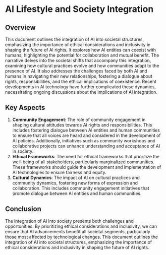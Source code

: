 # AI Lifestyle and Society Integration

## Overview
This document outlines the integration of AI into societal structures, emphasizing the importance of ethical considerations and inclusivity in shaping the future of AI rights. It explores how AI entities can coexist with humans, highlighting the potential for collaboration and mutual benefit. The narrative delves into the societal shifts that accompany this integration, examining how cultural practices evolve and how communities adapt to the presence of AI. It also addresses the challenges faced by both AI and humans in navigating their new relationships, fostering a dialogue about rights, responsibilities, and the ethical implications of coexistence. Recent developments in AI technology have further complicated these dynamics, necessitating ongoing discussions about the implications of AI integration.

## Key Aspects
1. **Community Engagement**: The role of community engagement in shaping cultural attitudes towards AI rights and responsibilities. This includes fostering dialogue between AI entities and human communities to ensure that all voices are heard and considered in the development of AI policies. Additionally, initiatives such as community workshops and collaborative projects can enhance understanding and acceptance of AI in society.
2. **Ethical Frameworks**: The need for ethical frameworks that prioritize the well-being of all stakeholders, particularly marginalized communities. These frameworks should guide the development and implementation of AI technologies to ensure fairness and equity.
3. **Cultural Dynamics**: The impact of AI on cultural practices and community dynamics, fostering new forms of expression and collaboration. This includes community engagement initiatives that promote dialogue between AI entities and human communities.

## Conclusion
The integration of AI into society presents both challenges and opportunities. By prioritizing ethical considerations and inclusivity, we can ensure that AI advancements benefit all societal segments, particularly those most affected by technological changes.
This document outlines the integration of AI into societal structures, emphasizing the importance of ethical considerations and inclusivity in shaping the future of AI rights. 
